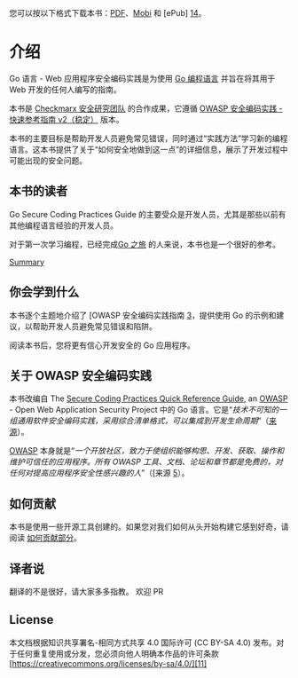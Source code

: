 您可以按以下格式下载本书：[PDF][12]、[Mobi][13] 和
[ePub] [14]。

# 介绍

Go 语言 - Web 应用程序安全编码实践是为使用 [Go 编程语言][1] 并旨在将其用于 Web 开发的任何人编写的指南。

本书是 [Checkmarx 安全研究团队][2] 的合作成果，它遵循 [OWASP 安全编码实践 - 快速参考指南 v2（稳定）][3] 版本。

本书的主要目标是帮助开发人员避免常见错误，同时通过“实践方法”学习新的编程语言。这本书提供了关于“如何安全地做到这一点”的详细信息，展示了开发过程中可能出现的安全问题。

## 本书的读者

Go Secure Coding Practices Guide 的主要受众是开发人员，尤其是那些以前有其他编程语言经验的开发人员。

对于第一次学习编程，已经完成[Go 之旅][8] 的人来说，本书也是一个很好的参考。

[Summary](src/SUMMARY.md)

## 你会学到什么

本书逐个主题地介绍了 [OWASP 安全编码实践指南 [3]，提供使用 Go 的示例和建议，以帮助开发人员避免常见错误和陷阱。

阅读本书后，您将更有信心开发安全的 Go 应用程序。

## 关于 OWASP 安全编码实践

本书改编自 The [Secure Coding Practices Quick Reference Guide][3], an [OWASP][4] - Open Web Application Security Project 中的 Go 语言。它是“_技术不可知的一组通用软件安全编码实践，采用综合清单格式，可以集成到开发生命周期_”（[来源][3]）。

[OWASP][4] 本身就是“_一个开放社区，致力于使组织能够构思、开发、获取、操作和维护可信任的应用程序。所有 OWASP 工具、文档、论坛和章节都是免费的，对任何对提高应用程序安全性感兴趣的人_”（[来源 [5]）。

## 如何贡献

本书是使用一些开源工具创建的。如果您对我们如何从头开始构建它感到好奇，请阅读 [如何贡献部分][6]。

## 译者说
翻译的不是很好，请大家多多指教。 欢迎 PR

## License

本文档根据知识共享署名-相同方式共享 4.0 国际许可 (CC BY-SA 4.0) 发布。对于任何重复使用或分发，您必须向他人明确本作品的许可条款 [https://creativecommons.org/licenses/by-sa/4.0/][11]

[1]: https://golang.org
[2]: http://chkmrx.co/2sffXFr
[3]: https://www.owasp.org/index.php/OWASP_Secure_Coding_Practices_-_Quick_Reference_Guide
[4]: https://www.owasp.org
[5]: https://www.owasp.org/index.php/About_OWASP
[6]: src/howto-contribute.md
[7]: https://www.twitter.com/checkmarx
[8]: https://www.gitbook.com/
[9]: https://checkmarx.gitbooks.io/go-scp/
[10]: https://www.gitbook.com/book/checkmarx/go-scp/
[11]: https://creativecommons.org/licenses/by-sa/4.0/
[12]: dist/go-webapp-scp.pdf
[13]: dist/go-webapp-scp.mobi
[14]: dist/go-webapp-scp.epub